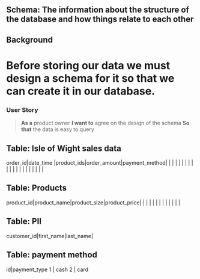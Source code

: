 ## Schema: The information about the structure of the database and how things relate to each other

## Background

# Before storing our data we must design a schema for it so that we can create it in our database.

### User Story

> **As a** product owner
> **I want to** agree on the design of the schema
> **So that** the data is easy to query


## Table: Isle of Wight sales data

order_id|date_time |product_ids|order_amount|payment_method|
        |          |           |            |              |
        |          |           |            |              |
        |          |           |            |              |
        |          |           |            |              |


## Table: Products

product_id|product_name|product_size|product_price|
          |            |            |             |
          |            |            |             |
          |            |            |             |



## Table: PII

customer_id|first_name|last_name|



## Table: payment method

id|payment_type
1 | cash
2 | card



